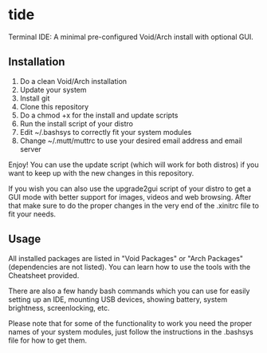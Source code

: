 # tide
Terminal IDE: A minimal pre-configured Void/Arch install with optional GUI.

## Installation

1. Do a clean Void/Arch installation
2. Update your system
3. Install git
4. Clone this repository
5. Do a chmod +x for the install and update scripts
6. Run the install script of your distro
7. Edit ~/.bashsys to correctly fit your system modules
8. Change ~/.mutt/muttrc to use your desired email address and email server

Enjoy! You can use the update script (which will work for both distros) if you want to keep up with the new changes in this repository.

If you wish you can also use the upgrade2gui script of your distro to get a GUI mode with better support for images, videos and web browsing. After that make sure to do the proper changes in the very end of the .xinitrc file to fit your needs.

## Usage

All installed packages are listed in "Void Packages" or "Arch Packages" (dependencies are not listed). You can learn how to use the tools with the Cheatsheet provided. 

There are also a few handy bash commands which you can use for easily setting up an IDE, mounting USB devices, showing battery, system brightness, screenlocking, etc.

Please note that for some of the functionality to work you need the proper names of your system modules, just follow the instructions in the .bashsys file for how to get them.
